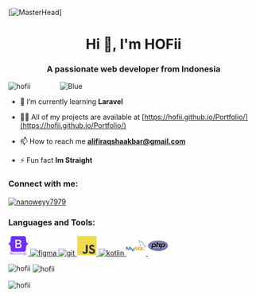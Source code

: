 [![MasterHead](https://i.pinimg.com/736x/28/36/ef/2836efe516eb35bcd9b959855e1a1dd9.jpg)]
<h1 align="center">Hi 👋, I'm HOFii</h1>
<h3 align="center">A passionate web developer from Indonesia</h3>
<img align="right" alt="Blue" Width="400" src="https://i.pinimg.com/736x/28/36/ef/2836efe516eb35bcd9b959855e1a1dd9.jpg">

<p align="left"> <img src="https://komarev.com/ghpvc/?username=hofii&label=Profile%20views&color=0e75b6&style=flat" alt="hofii" /> </p>

- 🌱 I’m currently learning **Laravel**

- 👨‍💻 All of my projects are available at [https://hofii.github.io/Portfolio/](https://hofii.github.io/Portfolio/)

- 📫 How to reach me **alifiraqshaakbar@gmail.com**

- ⚡ Fun fact **Im Straight**

<h3 align="left">Connect with me:</h3>
<p align="left">
<a href="https://twitter.com/nanoweyy7979" target="blank"><img align="center" src="https://raw.githubusercontent.com/rahuldkjain/github-profile-readme-generator/master/src/images/icons/Social/twitter.svg" alt="nanoweyy7979" height="30" width="40" /></a>
</p>

<h3 align="left">Languages and Tools:</h3>
<p align="left"> <a href="https://getbootstrap.com" target="_blank" rel="noreferrer"> <img src="https://raw.githubusercontent.com/devicons/devicon/master/icons/bootstrap/bootstrap-plain-wordmark.svg" alt="bootstrap" width="40" height="40"/> </a> <a href="https://www.figma.com/" target="_blank" rel="noreferrer"> <img src="https://www.vectorlogo.zone/logos/figma/figma-icon.svg" alt="figma" width="40" height="40"/> </a> <a href="https://git-scm.com/" target="_blank" rel="noreferrer"> <img src="https://www.vectorlogo.zone/logos/git-scm/git-scm-icon.svg" alt="git" width="40" height="40"/> </a> <a href="https://developer.mozilla.org/en-US/docs/Web/JavaScript" target="_blank" rel="noreferrer"> <img src="https://raw.githubusercontent.com/devicons/devicon/master/icons/javascript/javascript-original.svg" alt="javascript" width="40" height="40"/> </a> <a href="https://kotlinlang.org" target="_blank" rel="noreferrer"> <img src="https://www.vectorlogo.zone/logos/kotlinlang/kotlinlang-icon.svg" alt="kotlin" width="40" height="40"/> </a> <a href="https://www.mysql.com/" target="_blank" rel="noreferrer"> <img src="https://raw.githubusercontent.com/devicons/devicon/master/icons/mysql/mysql-original-wordmark.svg" alt="mysql" width="40" height="40"/> </a> <a href="https://www.php.net" target="_blank" rel="noreferrer"> <img src="https://raw.githubusercontent.com/devicons/devicon/master/icons/php/php-original.svg" alt="php" width="40" height="40"/> </a> </p>

<p><img align="left" src="https://github-readme-stats.vercel.app/api/top-langs?username=hofii&show_icons=true&locale=en&layout=compact" alt="hofii" /></p>

<p>&nbsp;<img align="center" src="https://github-readme-stats.vercel.app/api?username=hofii&show_icons=true&locale=en" alt="hofii" /></p>

<p><img align="center" src="https://github-readme-streak-stats.herokuapp.com/?user=hofii&" alt="hofii" /></p>

